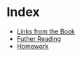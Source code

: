 # Index

- [Links from the Book](./book_links.md)
- [Futher Reading](./reading.md)
- [Homework](./homework.md)
